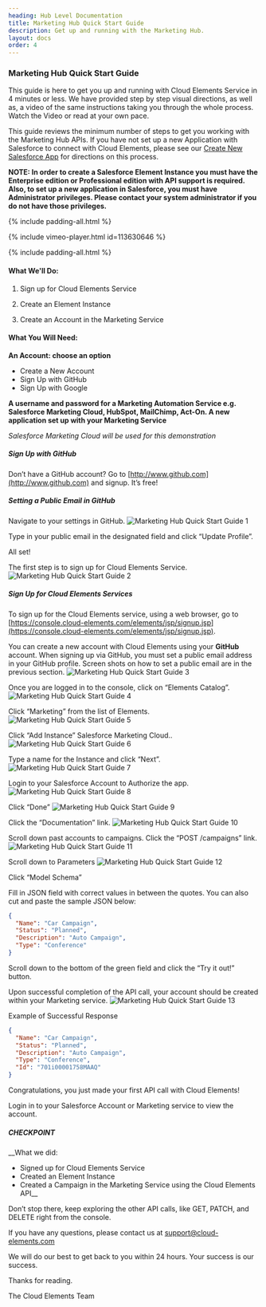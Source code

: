 ```yaml
---
heading: Hub Level Documentation
title: Marketing Hub Quick Start Guide
description: Get up and running with the Marketing Hub.
layout: docs
order: 4
---
```


### Marketing Hub Quick Start Guide

This guide is here to get you up and running with Cloud Elements Service in 4 minutes or less. We have provided step by step visual directions, as well as, a video of the same instructions taking you through the whole process. Watch the Video or read at your own pace.

This guide reviews the minimum number of steps to get you working with the Marketing Hub APIs. If you have not set up a new Application with Salesforce to connect with Cloud Elements, please see our [Create New Salesforce App](/elements/salesforce/salesforce-endpoint-setup.html) for directions on this process.

__NOTE: In order to create a Salesforce Element Instance you must have the Enterprise edition or Professional edition with API support is required. Also, to set up a new application in Salesforce, you must have Administrator privileges. Please contact your system administrator if you do not have those privileges.__

{% include padding-all.html %}

{% include vimeo-player.html id=113630646 %}

{% include padding-all.html %}

#### What We'll Do:

1. Sign up for Cloud Elements Service

2. Create an Element Instance

3. Create an Account in the Marketing Service

#### What You Will Need:

__An Account: choose an option__

* Create a New Account
* Sign Up with GitHub
* Sign Up with Google

__A username and password for a Marketing Automation Service e.g. Salesforce Marketing Cloud, HubSpot, MailChimp, Act-On.
A new application set up with your Marketing Service__

*Salesforce Marketing Cloud will be used for this demonstration*

##### Sign Up with GitHub

Don’t have a GitHub account? Go to [http://www.github.com](http://www.github.com) and signup. It’s free!

##### Setting a Public Email in GitHub

Navigate to your settings in GitHub.
![Marketing Hub Quick Start Guide 1](http://cloud-elements.com/wp-content/uploads/2014/08/gitHub2.gif)

Type in your public email in the designated field and click “Update Profile”.

All set!

The first step is to sign up for Cloud Elements Service.
![Marketing Hub Quick Start Guide 2](http://cloud-elements.com/wp-content/uploads/2014/08/gitHub21.gif)

##### Sign Up for Cloud Elements Services

To sign up for the Cloud Elements service, using a web browser, go to [https://console.cloud-elements.com/elements/jsp/signup.jsp](https://console.cloud-elements.com/elements/jsp/signup.jsp).

You can create a new account with Cloud Elements using your __GitHub__ account. When signing up via GitHub, you must set a public email address in your GitHub profile. Screen shots on how to set a public email are in the previous section.
![Marketing Hub Quick Start Guide 3](http://cloud-elements.com/wp-content/uploads/2014/10/quickGuideSignup.png)

Once you are logged in to the console, click on “Elements Catalog”.
![Marketing Hub Quick Start Guide 4](http://cloud-elements.com/wp-content/uploads/2014/10/quickGuide1.png)

Click “Marketing” from the list of Elements.
![Marketing Hub Quick Start Guide 5](http://cloud-elements.com/wp-content/uploads/2014/10/QuickGuideMarketing1.png)

Click “Add Instance” Salesforce Marketing Cloud..
![Marketing Hub Quick Start Guide 6](http://cloud-elements.com/wp-content/uploads/2014/10/QuickGuideMarketing2.png)

Type a name for the Instance and click “Next”.
![Marketing Hub Quick Start Guide 7](http://cloud-elements.com/wp-content/uploads/2014/10/QuickGuideMarketing41.png)

Login to your Salesforce Account to Authorize the app.
![Marketing Hub Quick Start Guide 8](http://cloud-elements.com/wp-content/uploads/2014/10/QuickGuideSFDCLogin.png)

Click “Done”
![Marketing Hub Quick Start Guide 9](http://cloud-elements.com/wp-content/uploads/2014/10/QuickGuideMarketing4.png)

Click the “Documentation” link.
![Marketing Hub Quick Start Guide 10](http://cloud-elements.com/wp-content/uploads/2014/10/QuickGuideMarketing5.png)

Scroll down past accounts to campaigns. Click the “POST /campaigns” link.
![Marketing Hub Quick Start Guide 11](http://cloud-elements.com/wp-content/uploads/2014/10/QuickGuideMarketing6.png)

Scroll down to Parameters
![Marketing Hub Quick Start Guide 12](http://cloud-elements.com/wp-content/uploads/2014/10/QuickGuideMarketing7.png)

Click “Model Schema”

Fill in JSON field with correct values in between the quotes. You can also cut and paste the sample JSON below:

```JSON
{
  "Name": "Car Campaign",
  "Status": "Planned",
  "Description": "Auto Campaign",
  "Type": "Conference"
}
```

Scroll down to the bottom of the green field and click the “Try it out!” button.

Upon successful completion of the API call, your account should be created within your Marketing service.
![Marketing Hub Quick Start Guide 13](http://cloud-elements.com/wp-content/uploads/2014/10/QuickGuideMarketing8.png)


Example of Successful Response

```JSON
{
  "Name": "Car Campaign",
  "Status": "Planned",
  "Description": "Auto Campaign",
  "Type": "Conference",
  "Id": "701i00001758MAAQ"
}
```

Congratulations, you just made your first API call with Cloud Elements!

Login in to your Salesforce Account or Marketing service to view the account.

##### CHECKPOINT

__What we did:

* Signed up for Cloud Elements Service
* Created an Element Instance
* Created a Campaign in the Marketing Service using the Cloud Elements API__

Don’t stop there, keep exploring the other API calls, like GET, PATCH, and DELETE right from the console.

If you have any questions, please contact us at [support@cloud-elements.com](mailto:support@cloud-elements.com)

We will do our best to get back to you within 24 hours. Your success is our success.

Thanks for reading.

The Cloud Elements Team
